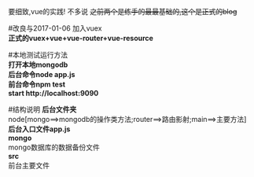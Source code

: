 要细致,vue的实践! 不多说
~~之前两个是练手的最最基础的,这个是正式的blog~~  

#改良与2017-01-06 加入vuex  
**正式的vuex+vue+vue-router+vue-resource**  

#本地测试运行方法  
**打开本地mongodb**  
**后台命令node app.js**  
**前台命令npm test**  
**start http://localhost:9090**

#结构说明
**后台文件夹**  
	node[mongo==>mongodb的操作类方法;router==>路由影射;main==>主要方法]  
**后台入口文件app.js**  
**mongo**  
	mongo数据库的数据备份文件  
**src**  
	前台主要文件
